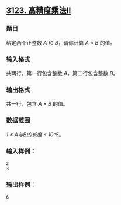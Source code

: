 ## [3123. 高精度乘法II](https://www.acwing.com/problem/content/3126/)

### 题目

给定两个正整数 *A* 和 *B*，请你计算 *A × B* 的值。

### 输入格式

共两行，第一行包含整数 *A*，第二行包含整数 *B*。

### 输出格式

共一行，包含 *A × B* 的值。

### 数据范围

*1 ≤ A与B的长度 ≤ 10^5*。

### 输入样例：

```
2
3
```

### 输出样例：

```
6
```
